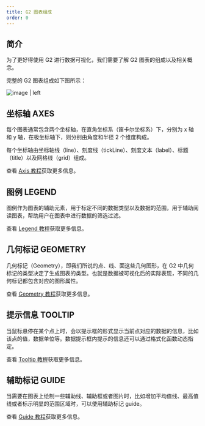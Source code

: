 ```yaml
---
title: G2 图表组成
order: 0
---
```


## 简介

为了更好得使用 G2 进行数据可视化，我们需要了解 G2 图表的组成以及相关概念。

完整的 G2 图表组成如下图所示：

![image | left](https://gw.alipayobjects.com/mdn/rms_2274c3/afts/img/A*M8fAR6Gcf1QAAAAAAAAAAABkARQnAQ)

## 坐标轴 AXES

每个图表通常包含两个坐标轴，在直角坐标系（笛卡尔坐标系）下，分别为 x 轴和 y 轴，在极坐标轴下，则分别由角度和半径 2 个维度构成。

每个坐标轴由坐标轴线（line）、刻度线（tickLine）、刻度文本（label）、标题（title）以及网格线（grid）组成。

查看 [Axis 教程](/zh/docs/manual/tutorial/axis)获取更多信息。

## 图例 LEGEND

图例作为图表的辅助元素，用于标定不同的数据类型以及数据的范围，用于辅助阅读图表，帮助用户在图表中进行数据的筛选过滤。

查看 [Legend 教程](/zh/docs/manual/tutorial/legend)获取更多信息。

## 几何标记 GEOMETRY

几何标记（Geometry），即我们所说的点、线、面这些几何图形，在 G2 中几何标记的类型决定了生成图表的类型。也就是数据被可视化后的实际表现，不同的几何标记都包含对应的图形属性。

查看 [Geometry 教程](/zh/docs/manual/tutorial/geometry)获取更多信息。

## 提示信息 TOOLTIP

当鼠标悬停在某个点上时，会以提示框的形式显示当前点对应的数据的信息，比如该点的值，数据单位等。数据提示框内提示的信息还可以通过格式化函数动态指定。

查看 [Tooltip 教程](/zh/docs/manual/tutorial/tooltip)获取更多信息。

## 辅助标记 GUIDE

当需要在图表上绘制一些辅助线、辅助框或者图片时，比如增加平均值线、最高值线或者标示明显的范围区域时，可以使用辅助标记 guide。

查看 [Guide 教程](/zh/docs/manual/tutorial/guide)获取更多信息。
